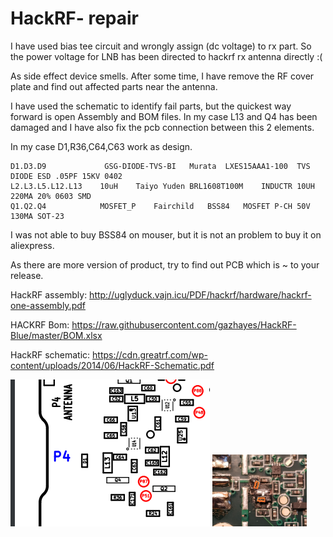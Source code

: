 # HackRF- repair 

I have used bias tee circuit and wrongly assign (dc voltage) to rx part.
So the power voltage for LNB has been directed to hackrf rx antenna directly :(

As side effect device smells.
After some time, I have remove the RF cover plate and find out affected parts near the antenna.

I have used the schematic to identify fail parts, but the quickest way forward is open Assembly and BOM files.
In my case L13 and Q4 has been damaged and I have also fix the pcb connection between this 2 elements.

In my case D1,R36,C64,C63 work as design.

```
D1.D3.D9	         GSG-DIODE-TVS-BI	Murata	LXES15AAA1-100	TVS DIODE ESD .05PF 15KV 0402
L2.L3.L5.L12.L13	10uH	Taiyo Yuden	BRL1608T100M	INDUCTR 10UH 220MA 20% 0603 SMD
Q1.Q2.Q4	        MOSFET_P	Fairchild	BSS84	MOSFET P-CH 50V 130MA SOT-23
```
I was not able to buy BSS84 on mouser, but it is not an problem to buy it on aliexpress.

As there are more version of product, try to find out PCB which is ~ to your release.


HackRF assembly:
http://uglyduck.vajn.icu/PDF/hackrf/hardware/hackrf-one-assembly.pdf


HACKRF Bom:
https://raw.githubusercontent.com/gazhayes/HackRF-Blue/master/BOM.xlsx

HackRF schematic:
https://cdn.greatrf.com/wp-content/uploads/2014/06/HackRF-Schematic.pdf

  ![assam](./rep-hack.png)
  <img src="./1685218877872.jpg" width=30%>


